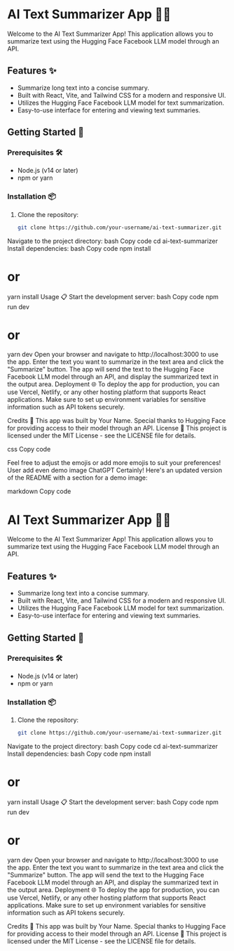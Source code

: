 # AI Text Summarizer App 🤖📝

Welcome to the AI Text Summarizer App! This application allows you to summarize text using the Hugging Face Facebook LLM model through an API.

## Features ✨

- Summarize long text into a concise summary.
- Built with React, Vite, and Tailwind CSS for a modern and responsive UI.
- Utilizes the Hugging Face Facebook LLM model for text summarization.
- Easy-to-use interface for entering and viewing text summaries.


## Getting Started 🚀

### Prerequisites 🛠️

- Node.js (v14 or later)
- npm or yarn

### Installation 📦

1. Clone the repository:

   ```bash
   git clone https://github.com/your-username/ai-text-summarizer.git
Navigate to the project directory:
bash
Copy code
cd ai-text-summarizer
Install dependencies:
bash
Copy code
npm install
# or
yarn install
Usage 📋
Start the development server:
bash
Copy code
npm run dev
# or
yarn dev
Open your browser and navigate to http://localhost:3000 to use the app.
Enter the text you want to summarize in the text area and click the "Summarize" button.
The app will send the text to the Hugging Face Facebook LLM model through an API, and display the summarized text in the output area.
Deployment 🌐
To deploy the app for production, you can use Vercel, Netlify, or any other hosting platform that supports React applications. Make sure to set up environment variables for sensitive information such as API tokens securely.

Credits 🙏
This app was built by Your Name.
Special thanks to Hugging Face for providing access to their model through an API.
License 📄
This project is licensed under the MIT License - see the LICENSE file for details.

css
Copy code

Feel free to adjust the emojis or add more emojis to suit your preferences!
User
add even demo image
ChatGPT
Certainly! Here's an updated version of the README with a section for a demo image:

markdown
Copy code
# AI Text Summarizer App 🤖📝

Welcome to the AI Text Summarizer App! This application allows you to summarize text using the Hugging Face Facebook LLM model through an API.

## Features ✨

- Summarize long text into a concise summary.
- Built with React, Vite, and Tailwind CSS for a modern and responsive UI.
- Utilizes the Hugging Face Facebook LLM model for text summarization.
- Easy-to-use interface for entering and viewing text summaries.

## Getting Started 🚀

### Prerequisites 🛠️

- Node.js (v14 or later)
- npm or yarn

### Installation 📦

1. Clone the repository:

   ```bash
   git clone https://github.com/your-username/ai-text-summarizer.git
Navigate to the project directory:
bash
Copy code
cd ai-text-summarizer
Install dependencies:
bash
Copy code
npm install
# or
yarn install
Usage 📋
Start the development server:
bash
Copy code
npm run dev
# or
yarn dev
Open your browser and navigate to http://localhost:3000 to use the app.
Enter the text you want to summarize in the text area and click the "Summarize" button.
The app will send the text to the Hugging Face Facebook LLM model through an API, and display the summarized text in the output area.
Deployment 🌐
To deploy the app for production, you can use Vercel, Netlify, or any other hosting platform that supports React applications. Make sure to set up environment variables for sensitive information such as API tokens securely.

Credits 🙏
This app was built by Your Name.
Special thanks to Hugging Face for providing access to their model through an API.
License 📄
This project is licensed under the MIT License - see the LICENSE file for details.




